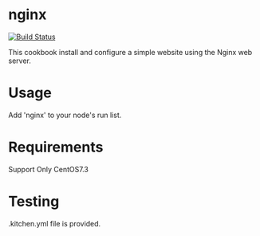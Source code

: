 # nginx
[![Build Status](https://travis-ci.org/jamsonqiu/nginxagain.svg?branch=master)](https://travis-ci.org/jamsonqiu/nginxagain)

This cookbook install and configure a simple website using the Nginx web server.

Usage
=======
Add 'nginx' to your node's run list.

Requirements
======
Support Only CentOS7.3

Testing
======
.kitchen.yml file is provided.
